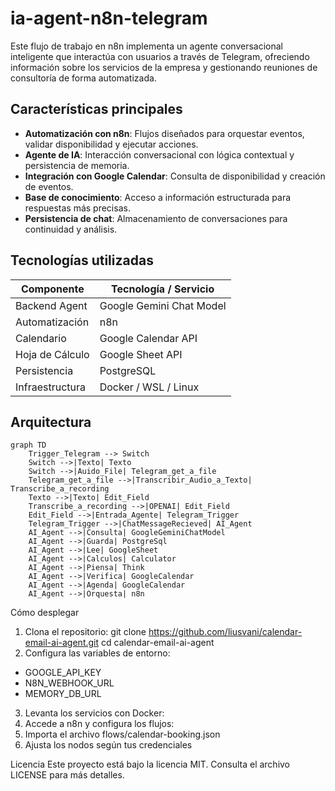 # ia-agent-n8n-telegram
Este flujo de trabajo en n8n implementa un agente conversacional inteligente que interactúa con usuarios a través de Telegram, ofreciendo información sobre los servicios de la empresa y gestionando reuniones de consultoría de forma automatizada.

##  Características principales

-  **Automatización con n8n**: Flujos diseñados para orquestar eventos, validar disponibilidad y ejecutar acciones.
-  **Agente de IA**: Interacción conversacional con lógica contextual y persistencia de memoria.
-  **Integración con Google Calendar**: Consulta de disponibilidad y creación de eventos.
-  **Base de conocimiento**: Acceso a información estructurada para respuestas más precisas.
-  **Persistencia de chat**: Almacenamiento de conversaciones para continuidad y análisis.

##  Tecnologías utilizadas

| Componente        | Tecnología / Servicio         |
|------------------|--------------------------------|
| Backend Agent     | Google Gemini Chat Model      |
| Automatización    | n8n                           |
| Calendario        | Google Calendar API           |
| Hoja de Cálculo   | Google Sheet API              |
| Persistencia      | PostgreSQL                    |
| Infraestructura   | Docker / WSL / Linux          |

##  Arquitectura

```mermaid
graph TD
    Trigger_Telegram --> Switch
    Switch -->|Texto| Texto
    Switch -->|Auido_File| Telegram_get_a_file
    Telegram_get_a_file -->|Transcribir_Audio_a_Texto| Transcribe_a_recording
    Texto -->|Texto| Edit_Field
    Transcribe_a_recording -->|OPENAI| Edit_Field
    Edit_Field -->|Entrada_Agente| Telegram_Trigger
    Telegram_Trigger -->|ChatMessageRecieved| AI_Agent
    AI_Agent -->|Consulta| GoogleGeminiChatModel
    AI_Agent -->|Guarda| PostgreSql
    AI_Agent -->|Lee| GoogleSheet
    AI_Agent -->|Calculos| Calculator
    AI_Agent -->|Piensa| Think
    AI_Agent -->|Verifica| GoogleCalendar
    AI_Agent -->|Agenda| GoogleCalendar    
    AI_Agent -->|Orquesta| n8n
```
  Cómo desplegar
1. Clona el repositorio:
   git clone https://github.com/liusvani/calendar-email-ai-agent.git
   cd calendar-email-ai-agent
2. Configura las variables de entorno:
  - GOOGLE_API_KEY
  - N8N_WEBHOOK_URL
  - MEMORY_DB_URL
3. Levanta los servicios con Docker:
  1. Accede a n8n y configura los flujos:
  2. Importa el archivo flows/calendar-booking.json
  3. Ajusta los nodos según tus credenciales

Licencia
Este proyecto está bajo la licencia MIT. Consulta el archivo LICENSE para más detalles.
